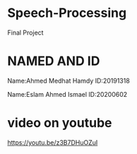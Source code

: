 # Speech-Processing
Final Project
# NAMED AND ID
Name:Ahmed Medhat Hamdy
ID:20191318

Name:Eslam Ahmed Ismael
ID:20200602


# video on youtube

https://youtu.be/z3B7DHuOZuI
